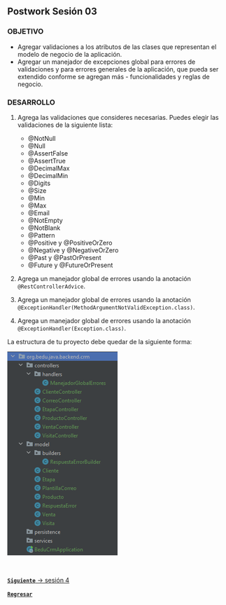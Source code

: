 ## Postwork Sesión 03

### OBJETIVO
- Agregar validaciones a los atributos de las clases que representan el modelo de negocio de la aplicación.
- Agregar un manejador de excepciones global para errores de validaciones y para errores generales de la aplicación, que pueda ser extendido conforme se agregan más - funcionalidades y reglas de negocio.

### DESARROLLO

1. Agrega las validaciones que consideres necesarias. Puedes elegir las validaciones de la siguiente lista:

    - @NotNull
    - @Null
    - @AssertFalse
    - @AssertTrue
    - @DecimalMax
    - @DecimalMin
    - @Digits
    - @Size
    - @Min
    - @Max
    - @Email
    - @NotEmpty
    - @NotBlank
    - @Pattern
    - @Positive y @PositiveOrZero
    - @Negative y @NegativeOrZero
    - @Past y @PastOrPresent
    - @Future y @FutureOrPresent

2. Agrega un manejador global de errores usando la anotación `@RestControllerAdvice`.

3. Agrega un manejador global de errores usando la anotación `@ExceptionHandler(MethodArgumentNotValidException.class)`.

3. Agrega un manejador global de errores usando la anotación `@ExceptionHandler(Exception.class)`.

La estructura de tu proyecto debe quedar de la siguiente forma:

![imagen](img/img_01.png)


<br>

[**`Siguiente`** -> sesión 4](../../Sesion-04/)

[**`Regresar`**](../)